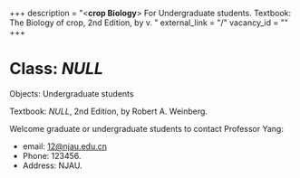 +++
description = "<**crop Biology**> For Undergraduate students. Textbook: The Biology of crop, 2nd Edition, by v.  "
external_link = "/"
vacancy_id = ""
+++

# Class: *NULL*

Objects: Undergraduate students

Textbook: *NULL*, 2nd Edition, by Robert A. Weinberg.

Welcome graduate or undergraduate students to contact Professor Yang:
* email: <12@njau.edu.cn> 
* Phone: 123456.  
* Address: NJAU. 

